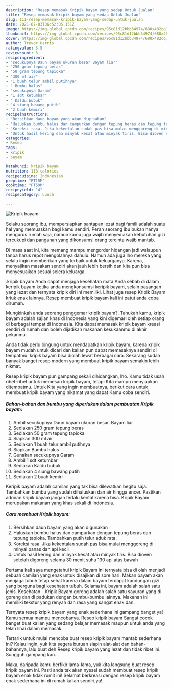 ```yaml
---
description: "Resep memasak Kripik bayam yang sedap Untuk Jualan"
title: "Resep memasak Kripik bayam yang sedap Untuk Jualan"
slug: 111-resep-memasak-kripik-bayam-yang-sedap-untuk-jualan
date: 2021-07-03T06:52:05.151Z
image: https://img-global.cpcdn.com/recipes/95c81d12bbb34974/680x482cq70/kripik-bayam-foto-resep-utama.jpg
thumbnail: https://img-global.cpcdn.com/recipes/95c81d12bbb34974/680x482cq70/kripik-bayam-foto-resep-utama.jpg
cover: https://img-global.cpcdn.com/recipes/95c81d12bbb34974/680x482cq70/kripik-bayam-foto-resep-utama.jpg
author: Trevor Harris
ratingvalue: 3.5
reviewcount: 3
recipeingredient:
- "secukupnya Daun bayam ukuran besar Bayam liar"
- "250 gram tepung beras"
- "50 gram tepung tapioka"
- "300 ml air"
- "1 buah telur ambil putihnya"
- " Bumbu halus"
- "secukupnya Garam"
- "1 sdt ketumbar"
- " Kaldu bubuk"
- "4 siung bawang putih"
- "2 buah kemiri"
recipeinstructions:
- "Bersihkan daun bayam yang akan digunakan"
- "Haluskan bumbu halus dan campurkan dengan tepung beras dan tepung tapioka. Tambahkan putih telur aduk rata."
- "Koreksi rasa. Jika kekentalan sudah pas bisa mulai menggoreng di minyal panas dan api kecil"
- "Untuk hasil kering dan minyak kesat atau minyak tiris. Bisa dioven setelah digoreng selama 30 menit suhu 130 api atas bawah"
categories:
- Resep
tags:
- kripik
- bayam

katakunci: kripik bayam 
nutrition: 118 calories
recipecuisine: Indonesian
preptime: "PT15M"
cooktime: "PT59M"
recipeyield: "4"
recipecategory: Lunch

---
```



![Kripik bayam](https://img-global.cpcdn.com/recipes/95c81d12bbb34974/680x482cq70/kripik-bayam-foto-resep-utama.jpg)

Selaku seorang ibu, mempersiapkan santapan lezat bagi famili adalah suatu hal yang memuaskan bagi kamu sendiri. Peran seorang ibu bukan hanya mengurus rumah saja, namun kamu juga wajib menyediakan kebutuhan gizi tercukupi dan panganan yang dikonsumsi orang tercinta wajib mantab.

Di masa  saat ini, kita memang mampu mengorder hidangan jadi walaupun tanpa harus repot mengolahnya dahulu. Namun ada juga lho mereka yang selalu ingin memberikan yang terbaik untuk keluarganya. Karena, menyajikan masakan sendiri akan jauh lebih bersih dan kita pun bisa menyesuaikan sesuai selera keluarga. 

.kripik bayam Anda dapat menjaga kesehatan mata Anda sebab di dalam keripik bayam ketika anda mengkonsumsi keripik bayam, selain pasangan yang lezat dan ternyata kripik diri ini memiliki. Lihat juga resep Kripik Bayam kriuk enak lainnya. Resep membuat kripik bayam kali ini patut anda coba dirumah.

Mungkinkah anda seorang penggemar kripik bayam?. Tahukah kamu, kripik bayam adalah sajian khas di Indonesia yang kini digemari oleh setiap orang di berbagai tempat di Indonesia. Kita dapat memasak kripik bayam kreasi sendiri di rumah dan boleh dijadikan makanan kesukaanmu di akhir pekanmu.

Anda tidak perlu bingung untuk mendapatkan kripik bayam, karena kripik bayam mudah untuk dicari dan kalian pun dapat memasaknya sendiri di tempatmu. kripik bayam bisa diolah lewat berbagai cara. Sekarang sudah banyak banget resep modern yang membuat kripik bayam semakin lebih nikmat.

Resep kripik bayam pun gampang sekali dihidangkan, lho. Kamu tidak usah ribet-ribet untuk memesan kripik bayam, tetapi Kita mampu menyiapkan ditempatmu. Untuk Kita yang ingin membuatnya, berikut cara untuk membuat kripik bayam yang nikamat yang dapat Kamu coba sendiri.

<!--inarticleads1-->

##### Bahan-bahan dan bumbu yang diperlukan dalam pembuatan Kripik bayam:

1. Ambil secukupnya Daun bayam ukuran besar. Bayam liar
1. Sediakan 250 gram tepung beras
1. Sediakan 50 gram tepung tapioka
1. Siapkan 300 ml air
1. Sediakan 1 buah telur ambil putihnya
1. Siapkan  Bumbu halus
1. Gunakan secukupnya Garam
1. Ambil 1 sdt ketumbar
1. Sediakan  Kaldu bubuk
1. Sediakan 4 siung bawang putih
1. Sediakan 2 buah kemiri


Keripik bayam adalah camilan yang tak bisa dilewatkan begitu saja. Tambahkan bumbu yang sudah dihaluskan dan air hingga encer. Pastikan adonan kripik bayam jangan terlalu kental karena bisa. Kripik Bayam merupakan makanan yang khas sekali di Indonesia. 

<!--inarticleads2-->

##### Cara membuat Kripik bayam:

1. Bersihkan daun bayam yang akan digunakan
1. Haluskan bumbu halus dan campurkan dengan tepung beras dan tepung tapioka. Tambahkan putih telur aduk rata.
1. Koreksi rasa. Jika kekentalan sudah pas bisa mulai menggoreng di minyal panas dan api kecil
1. Untuk hasil kering dan minyak kesat atau minyak tiris. Bisa dioven setelah digoreng selama 30 menit suhu 130 api atas bawah


Pertama kali saya mengetahui kripik Bayam ini ternyata bisa di olah menjadi sebuah camilan yang enak untuk disajikan di sore hari. Makan bayam akan menjaga tubuh tetap sehat karena dalam bayam terdapat kandungan gizi yang berguna bagi kesehatan tubuh. Selama ini, bayam adalah salah satu jenis. Kesehatan - Kripik Bayam goreng adalah salah satu sayuran yang di goreng dan di padukan dengan bumbu-bumbu lainnya. Makanan ini memiliki tekstur yang renyah dan rasa yang sangat enak dan. 

Ternyata resep kripik bayam yang enak sederhana ini gampang banget ya! Kamu semua mampu mencobanya. Resep kripik bayam Sangat cocok banget buat kalian yang sedang belajar memasak maupun untuk anda yang telah lihai dalam memasak.

Tertarik untuk mulai mencoba buat resep kripik bayam mantab sederhana ini? Kalau ingin, yuk kita segera buruan siapin alat-alat dan bahan-bahannya, lalu buat deh Resep kripik bayam yang lezat dan tidak ribet ini. Sungguh gampang kan. 

Maka, daripada kamu berfikir lama-lama, yuk kita langsung buat resep kripik bayam ini. Pasti anda tak akan nyesel sudah membuat resep kripik bayam enak tidak rumit ini! Selamat berkreasi dengan resep kripik bayam enak sederhana ini di rumah kalian sendiri,ya!.

